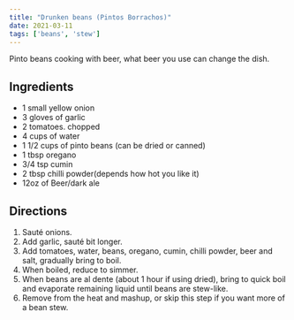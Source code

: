 ```yaml
---
title: "Drunken beans (Pintos Borrachos)"
date: 2021-03-11
tags: ['beans', 'stew']
---
```


Pinto beans cooking with beer, what beer you use can change the dish.

## Ingredients

- 1 small yellow onion
- 3 gloves of garlic
- 2 tomatoes. chopped
- 4 cups of water
- 1 1/2 cups of pinto beans (can be dried or canned)
- 1 tbsp oregano
- 3/4 tsp cumin
- 2 tbsp chilli powder(depends how hot you like it)
- 12oz of Beer/dark ale

## Directions

1. Sauté onions.
2. Add garlic, sauté bit longer.
3. Add tomatoes, water, beans, oregano, cumin, chilli powder, beer and salt, gradually bring to boil.
4. When boiled, reduce to simmer.
5. When beans are al dente (about 1 hour if using dried), bring to quick boil and evaporate remaining liquid until beans are stew-like.
6. Remove from the heat and mashup, or skip this step if you want more of a bean stew.
